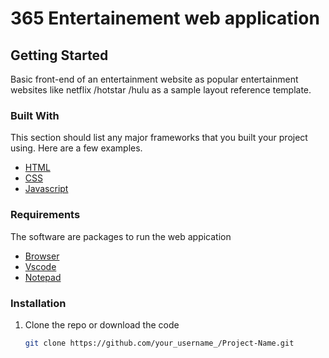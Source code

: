 # 365 Entertainement web application

## Getting Started

Basic front-end of an entertainment website as popular entertainment websites like 
netflix /hotstar /hulu as a sample layout reference template.

### Built With

This section should list any major frameworks that you built your project using. Here are a few examples.
* [HTML](https://www.w3schools.com/html/)
* [CSS](https://www.w3schools.com/css/)
* [Javascript](https://www.w3schools.com/js/)

### Requirements

The software are packages to run the web appication
* [Browser](https://www.google.com/intl/en_in/chrome/)
* [Vscode](https://code.visualstudio.com/download)
* [Notepad](https://notepad-plus-plus.org/)



### Installation

1. Clone the repo or download the code
   ```sh
   git clone https://github.com/your_username_/Project-Name.git
   ```

### 
